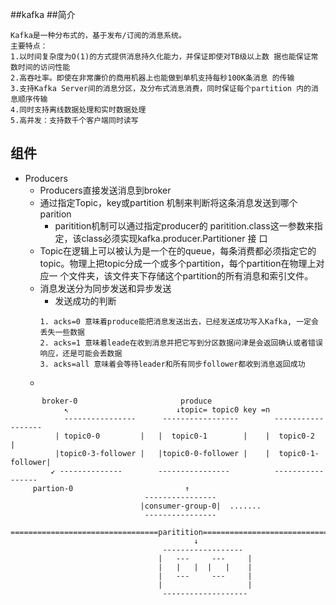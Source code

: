 ##kafka
##简介
 
````
Kafka是一种分布式的，基于发布/订阅的消息系统。
主要特点： 
1.以时间复杂度为O(1)的方式提供消息持久化能力，并保证即使对TB级以上数 据也能保证常数时间的访问性能
2.高吞吐率。即使在非常廉价的商用机器上也能做到单机支持每秒100K条消息 的传输  
3.支持Kafka Server间的消息分区，及分布式消息消费，同时保证每个partition 内的消息顺序传输  
4.同时支持离线数据处理和实时数据处理  
5.高并发：支持数千个客户端同时读写
````
## 组件
* Producers
    * Producers直接发送消息到broker
    * 通过指定Topic，key或partition 机制来判断将这条消息发送到哪个parition
        * paritition机制可以通过指定producer的 paritition.class这一参数来指定，该class必须实现​ kafka.producer.Partitioner​ 接 口 
    * Topic在逻辑上可以被认为是一个在的queue，每条消费都必须指定它的topic。物理上把topic分成一个或多个partition，每个partition在物理上对应一 个文件夹，该文件夹下存储这个partition的所有消息和索引文件。
    * 消息发送分为同步发送和异步发送
        * 发送成功的判断
        ````
        1. acks=0 意味着produce能把消息发送出去，已经发送成功写入Kafka, 一定会丢失一些数据
        2. acks=1 意味着leade在收到消息并把它写到分区数据问津是会返回确认或者错误响应，还是可能会丢数据
        3. acks=all 意味着会等待leader和所有同步follower都收到消息返回成功                
       ````
    *     
````
       broker-0                       produce
            ↖                        ↓topic= topic0 key =n 
            ----------------      -----------------        ------------------
          | topic0-0         |   |  topic0-1        |    |  topic0-2         |
          |topic0-3-follower |   |topic0-0-follower |    |  topic0-1-follower|
         ↙ --------------        ----------------          -----------------
     partion-0                         ↑
                              ----------------
                             |consumer-group-0|  .......   
                              ---------------- 
   =================================paritition=================================
                                         ↓
                                  ------------------  
                                 |   ---     ---     |
                                 |   |   |  |   |    |
                                 |   ---     ---     |
                                 |                   |
                                  -------------------

````
